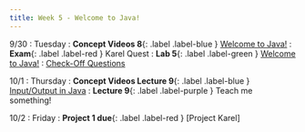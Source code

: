 ```yaml
---
title: Week 5 - Welcome to Java!
---
```


9/30
: Tuesday
: **Concept Videos 8**{: .label .label-blue } [Welcome to Java!](#)
: **Exam**{: .label .label-red } Karel Quest 
: **Lab 5**{: .label .label-green } [Welcome to Java!](https://edstem.org/us/courses/24341/lessons/42800)
  : [Check-Off Questions](https://cs151.org/lab/)

10/1
: Thursday
: **Concept Videos Lecture 9**{: .label .label-blue } [Input/Output in Java](#)
: **Lecture 9**{: .label .label-purple } Teach me something!

10/2
: Friday
: **Project 1 due**{: .label .label-red } [Project Karel]